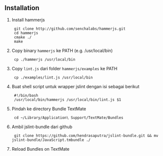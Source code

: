 Installation
------------
1. Install hammerjs

		git clone http://github.com/senchalabs/hammerjs.git
		cd hammerjs
		cmake ./
		make	
	
2. Copy binary `hammerjs` ke PATH (e.g. /usr/local/bin)

		cp ./hammerjs /usr/local/bin
	
3. Copy `lint.js` dari folder `hammerjs/examples` ke PATH

		cp ./examples/lint.js /usr/local/bin
	
4. Buat shell script untuk wrapper jslint dengan isi sebagai berikut

		#!/bin/bash
		/usr/local/bin/hammerjs /usr/local/bin/lint.js $1
	
5. Pindah ke directory Bundle TextMate

		cd ~/Library/Application\ Support/TextMate/Bundles
		
6. Ambil jslint-bundle dari github
		
		git clone https://github.com/hendrasaputra/jslint-bundle.git && mv jslint-bundle/JavaScript.tmbundle ./
		
7. Reload Bundles on TextMate